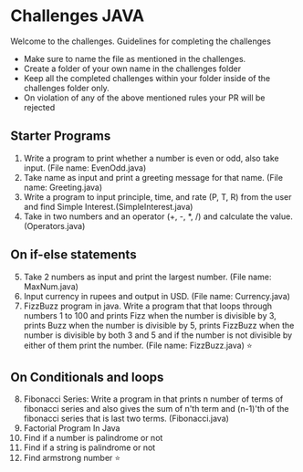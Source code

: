 # Challenges JAVA

Welcome to the challenges. 
Guidelines for completing the challenges
- Make sure to name the file as mentioned in the challenges.
- Create a folder of your own name in the challenges folder
- Keep all the completed challenges within your folder inside of the challenges folder only.
- On violation of any of the above mentioned rules your PR will be rejected

## Starter Programs
1. Write a program to print whether a number is even or odd, also take
input. (File name: EvenOdd.java)
2. Take name as input and print a greeting message for that name. (File name: Greeting.java)
3. Write a program to input principle, time, and rate (P, T, R) from the user and
find Simple Interest.(SimpleInterest.java)
4. Take in two numbers and an operator (+, -, *, /) and calculate the value. (Operators.java)

## On if-else statements
5. Take 2 numbers as input and print the largest number. (File name: MaxNum.java)
6. Input currency in rupees and output in USD. (File name: Currency.java)
7. FizzBuzz program in java. Write a program that that loops through numbers 1 to 100 and prints Fizz when the number is divisible by 3, prints Buzz when the number is divisible by 5, prints FizzBuzz when the number is divisible by both 3 and 5 and if the number is not divisible by either of them print the number. (File name: FizzBuzz.java) ⭐️
## On Conditionals and loops
8. Fibonacci Series: Write a program in that prints n number of terms of fibonacci series and also gives the sum of n'th term and (n-1)'th of the fibonacci series that is last two terms. (Fibonacci.java)
9. Factorial Program In Java
10. Find if a number is palindrome or not  
11. Find if a string is palindrome or not
12. Find armstrong number ⭐️ 
